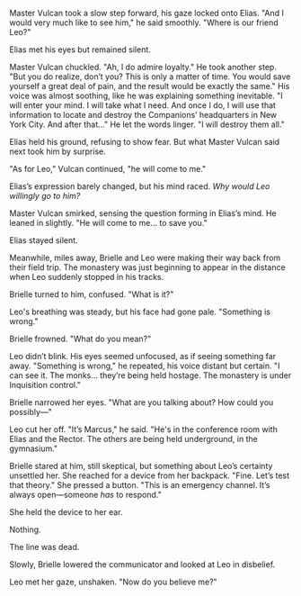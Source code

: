 Master Vulcan took a slow step forward, his gaze locked onto Elias. "And I would very much like to see him," he said smoothly. "Where is our friend Leo?"

Elias met his eyes but remained silent.

Master Vulcan chuckled. "Ah, I do admire loyalty." He took another step. "But you do realize, don’t you? This is only a matter of time. You would save yourself a great deal of pain, and the result would be exactly the same." His voice was almost soothing, like he was explaining something inevitable. "I will enter your mind. I will take what I need. And once I do, I will use that information to locate and destroy the Companions’ headquarters in New York City. And after that…" He let the words linger. "I will destroy them all."

Elias held his ground, refusing to show fear. But what Master Vulcan said next took him by surprise.

"As for Leo," Vulcan continued, "he will come to me."

Elias’s expression barely changed, but his mind raced. *Why would Leo willingly go to him?*

Master Vulcan smirked, sensing the question forming in Elias’s mind. He leaned in slightly. "He will come to me… to save you."

Elias stayed silent.

Meanwhile, miles away, Brielle and Leo were making their way back from their field trip. The monastery was just beginning to appear in the distance when Leo suddenly stopped in his tracks.

Brielle turned to him, confused. "What is it?"

Leo's breathing was steady, but his face had gone pale. "Something is wrong."

Brielle frowned. "What do you mean?"

Leo didn’t blink. His eyes seemed unfocused, as if seeing something far away. "Something is wrong," he repeated, his voice distant but certain. "I can see it. The monks… they’re being held hostage. The monastery is under Inquisition control."

Brielle narrowed her eyes. "What are you talking about? How could you possibly—"

Leo cut her off. "It’s Marcus," he said. "He's in the conference room with Elias and the Rector. The others are being held underground, in the gymnasium."

Brielle stared at him, still skeptical, but something about Leo’s certainty unsettled her. She reached for a device from her backpack. "Fine. Let’s test that theory." She pressed a button. "This is an emergency channel. It’s always open—someone *has* to respond."

She held the device to her ear.

Nothing.

The line was dead.

Slowly, Brielle lowered the communicator and looked at Leo in disbelief.

Leo met her gaze, unshaken. "Now do you believe me?"
